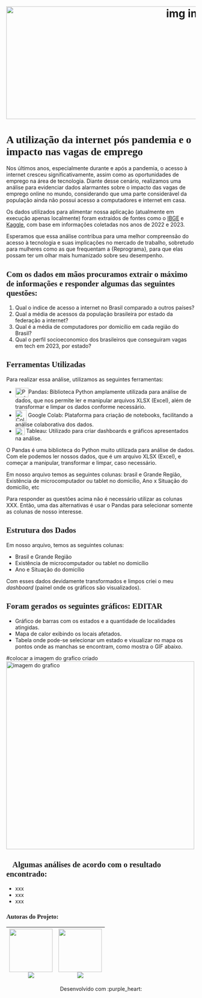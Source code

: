 <h1 align="center">
  <img src="https://www.prysmian.com/sites/www.prysmian.com/files/2024-01/internet-banner.png" alt="img internet" width="1000" height="300px">
</h1>


<font face="perpetua"><h1>A utilização da internet pós pandemia e o impacto nas vagas de emprego</h1></font>

<p>Nos últimos anos, especialmente durante e após a pandemia, o acesso à internet cresceu significativamente, assim como as oportunidades de emprego na área de tecnologia. Diante desse cenário, realizamos uma análise para evidenciar dados alarmantes sobre o impacto das vagas de emprego online no mundo, considerando que uma parte considerável da população ainda não possui acesso a computadores e internet em casa.</p>

<p>Os dados utilizados para alimentar nossa aplicação (atualmente em execução apenas localmente) foram extraídos de fontes como o <a href="https://www.ibge.gov.br/estatisticas/sociais/trabalho/17270-pnad-continua.html?edicao=38243&t=resultados">IBGE</a> e <a href="https://www.kaggle.com/datasets/datahackers/state-of-data-brazil-2023/data">Kaggle</a>, com base em informações coletadas nos anos de 2022 e 2023.</p>

<p>Esperamos que essa análise contribua para uma melhor compreensão do acesso à tecnologia e suas implicações no mercado de trabalho, sobretudo para mulheres como as que frequentam a {Reprograma}, para que elas possam ter um olhar mais humanizado sobre seu desempenho.</p>

<font face="perpetua"><h2>Com os dados em mãos procuramos extrair o máximo de informações e responder algumas das seguintes questões:</h2></font>

<ol>
    <li>Qual o indice de acesso a internet no Brasil comparado a outros países?</li>
    <li>Qual a média de acessos da população brasileira por estado da federação a internet?</li>
    <li>Qual é a média de computadores por domicílio em cada região do Brasil?</li>
    <li>Qual o perfil socioeconomico dos brasileiros que conseguiram vagas em tech em 2023, por estado?</li>
</ol>

<font face="perpetua"><h2>Ferramentas Utilizadas</h2></font>

<p>Para realizar essa análise, utilizamos as seguintes ferramentas:</p>

<ul>
    <li><img align="center" alt="Pandas" height="25" width="35" src="https://logowik.com/content/uploads/images/panda3013.logowik.com.webp">Pandas: Biblioteca Python amplamente utilizada para análise de dados, que nos permite ler e manipular arquivos XLSX (Excel), além de transformar e limpar os dados conforme necessário.</li>
    <li><img align="center" alt="Colab" height="30" width="30" src="https://i.namu.wiki/i/zKS7LsOc2A4ZZR64XnAm8S88HbszoXQPH_T7CY3KFwfwJtemXQwc4Nu3tx5GavmyG-wmgcKs_PfqYbY8xg3iow.webp"> Google Colab: Plataforma para criação de notebooks, facilitando a análise colaborativa dos dados.</li>
    <li><img align="center" alt="Tableau" height="20" width="25" src="https://wallpapers.com/images/hd/tableau-software-logo-design-th525w75z77ccxc9.png">  Tableau: Utilizado para criar dashboards e gráficos apresentados na análise.</li>
</ul>

 <p>O Pandas é uma biblioteca do Python muito utilizada para análise de dados. Com ele podemos ler nossos dados, que é um arquivo XLSX (Excel), e começar a manipular, transformar e limpar, caso necessário. 

 Em nosso arquivo temos as seguintes colunas: brasil e Grande Região, Existência de microcomputador ou tablet no domicílio, Ano x Situação do domicílio, etc
 
 Para responder as questões acima não é necessário utilizar as colunas XXX. Então, uma das alternativas é usar o Pandas para selecionar somente as colunas de nosso interesse.

<font face="perpetua"><h2>Estrutura dos Dados</h2></font>

Em nosso arquivo, temos as seguintes colunas:
<ul>
    <li>Brasil e Grande Região </li>
    <li>Existência de microcomputador ou tablet no domicílio</li>
    <li>Ano e Situação do domicílio</li>
</ul>

 
 Com esses dados devidamente transformados e limpos criei o meu _dashboard_ (painel onde os gráficos são visualizados).</p>

<font face="perpetua"><h2>Foram gerados os seguintes gráficos: EDITAR</h2></font>
 
 <ul>
    <li>Gráfico de barras com os estados e a quantidade de localidades atingidas.</li>
    <li>Mapa de calor exibindo os locais afetados.</li>
    <li>Tabela onde pode-se selecionar um estado e visualizar no mapa os pontos onde as manchas se encontram, como mostra o GIF abaixo.</li>
 </ul>

#colocar a imagem do grafico criado
<img src="" alt="imagem do grafico" width="500">


<font face="perpetua"><h2>🌟Algumas análises de acordo com o resultado encontrado:</h2></font>

<ul>
    <li>xxx</li>
    <li>xxx</li>
    <li>xxx</li>
</ul>


<font face="courrier"><h3>Autoras do Projeto:</h3></font>

| [<img loading="lazy" src="https://avatars.githubusercontent.com/u/101891674?v=4" width=115><br>](https://github.com/TmTeixeira) <a href="https://www.linkedin.com/in/analistatammyteixeira/" target="_blank"><img src="https://img.shields.io/badge/-LinkedIn-%230077B5?style=for-the-badge&logo=linkedin&logoColor=white" target="_blank"></a>  |  [<img loading="lazy" src="https://avatars.githubusercontent.com/u/171205733?v=4" width=115><br>](https://github.com/veronica-toledo-bm) <a href="https://www.linkedin.com/in/veronica-toledo-bm/" target="_blank"><img src="https://img.shields.io/badge/-LinkedIn-%230077B5?style=for-the-badge&logo=linkedin&logoColor=white" target="_blank"></a>
| :---: | :---: | 


 

<p align="center">
Desenvolvido com :purple_heart:  
</p>


